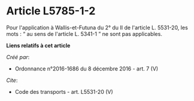 # Article L5785-1-2

Pour l'application à Wallis-et-Futuna du 2° du II de l'article L. 5531-20, les mots : “ au sens de l'article L. 5341-1 ” ne
sont pas applicables.

**Liens relatifs à cet article**

_Créé par_:

  - Ordonnance n°2016-1686 du 8 décembre 2016 - art. 7 (V)

_Cite_:

  - Code des transports - art. L5531-20 (V)
